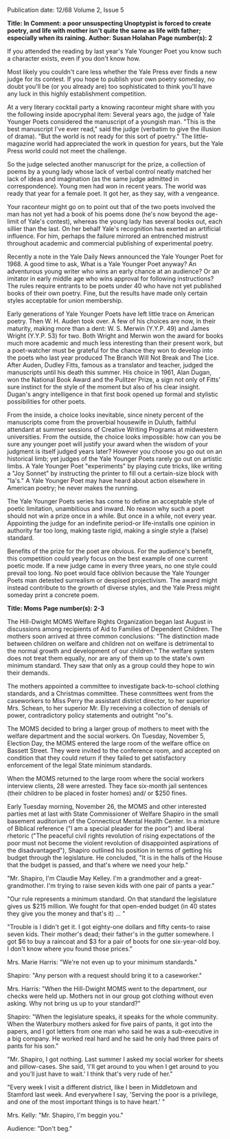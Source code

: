 Publication date: 12/68
Volume 2, Issue 5

**Title: In Comment: a poor unsuspecting Unoptypist is forced to create poetry, and life with mother isn't quite the same as life with father; especially when its raining.**
**Author: Susan Holahan**
**Page number(s): 2**

If you attended the reading by last year's Yale Younger Poet you know such a character exists, even if you don't know how.

Most likely you couldn't care less whether the Yale Press ever finds a new judge for its contest. If you hope to publish your own poetry someday, no doubt you'll be (or you already are) too sophisticated to think you'll have any luck in this highly establishment competition.

At a very literary cocktail party a knowing raconteur might share with you the following inside apocryphal item: Several years ago, the judge of Yale Younger Poets considered the manuscript of a youngish man. "This is the best manuscript I've ever read," said the judge (verbatim to give the illusion of drama). "But the world is not ready for this sort of poetry." The little-magazine world had appreciated the work in question for years, but the Yale Press world could not meet the challenge.

So the judge selected another manuscript for the prize, a collection of poems by a young lady whose lack of verbal control neatly matched her lack of ideas and imagination (as the same judge admitted in correspondence). Young men had won in recent years. The world was ready that year for a female poet. It got her, as they say, with a vengeance.

Your raconteur might go on to point out that of the two poets involved the man has not yet had a book of his poems done (he's now beyond the age-limit of Yale's contest), whereas the young lady has several books out, each sillier than the last. On her behalf Yale's recognition has exerted an artificial influence. For him, perhaps the failure mirrored an entrenched mistrust throughout academic and commercial publishing of experimental poetry.

Recently a note in the Yale Daily News announced the Yale Younger Poet for 1968. A good time to ask, What is a Yale Younger Poet anyway? An adventurous young writer who wins an early chance at an audience? Or an imitator in early middle age who wins approval for following instructions? The rules require entrants to be poets under 40 who have not yet published books of their own poetry. Fine, but the results have made only certain styles acceptable for union membership.

Early generations of Yale Younger Poets have left little trace on American poetry. Then W. H. Auden took over. A few of his choices are now, in their maturity, making more than a dent: W. S. Merwin (Y.Y.P. 49) and James Wright (Y.Y.P. 53) for two. Both Wright and Merwin won the award for books much more academic and much less interesting than their present work, but a poet-watcher must be grateful for the chance they won to develop into the poets who last year produced The Branch Will Not Break and The Lice. After Auden, Dudley Fitts, famous as a translator and teacher, judged the manuscripts until his death this summer. His choice in 1961, Alan Dugan, won the National Book Award and the Pulitzer Prize, a sign not only of Fitts' sure instinct for the style of the moment but also of his clear insight. Dugan's angry intelligence in that first book opened up formal and stylistic possibilities for other poets.

From the inside, a choice looks inevitable, since ninety percent of the manuscripts come from the proverbial housewife in Duluth, faithful attendant at summer sessions of Creative Writing Programs at midwestern universities. From the outside, the choice looks impossible: how can you be sure any younger poet will justify your award when the wisdom of your judgment is itself judged years later? However you choose you go out on an historical limb; yet judges of the Yale Younger Poets rarely go out on artistic limbs. A Yale Younger Poet "experiments" by playing cute tricks, like writing a "Joy Sonnet" by instructing the printer to fill out a certain-size block with "Ia's." A Yale Younger Poet may have heard about action elsewhere in American poetry; he never makes the running.

The Yale Younger Poets series has come to define an acceptable style of poetic limitation, unambitious and inward. No reason why such a poet should not win a prize once in a while. But once in a while, not every year. Appointing the judge for an indefinite period-or life-installs one opinion in authority far too long, making taste rigid, making a single style a (false) standard.

Benefits of the prize for the poet are obvious. For the audience's benefit, this competition could yearly focus on the best example of one current poetic mode. If a new judge came in every three years, no one style could prevail too long. No poet would face oblivion because the Yale Younger Poets man detested surrealism or despised projectivism. The award might instead contribute to the growth of diverse styles, and the Yale Press might someday print a concrete poem.


**Title: Moms**
**Page number(s): 2-3**

The Hill-Dwight MOMS Welfare Rights Organization began last August in discussions among recipients of Aid to Families of Dependent Children. The mothers soon arrived at three common conclusions: "The distinction made between children on welfare and children not on welfare is detrimental to the normal growth and development of our children." The welfare system does not treat them equally, nor are any of them up to the state's own minimum standard. They saw that only as a group could they hope to win their demands.

The mothers appointed a committee to investigate back-to-school clothing standards, and a Christmas committee. These committees went from the caseworkers to Miss Perry the assistant district director, to her superior Mrs. Schean, to her superior Mr. Ely receiving a collection of denials of power, contradictory policy statements and outright "no"s.

The MOMS decided to bring a larger group of mothers to meet with the welfare department and the social workers. On Tuesday, November 5, Election Day, the MOMS entered the large room of the welfare office on Bassett Street. They were invited to the conference room, and accepted on condition that they could return if they failed to get satisfactory enforcement of the legal State minimum standards.

When the MOMS returned to the large room where the social workers interview clients, 28 were arrested. They face six-month jail sentences (their children to be placed in foster homes) and/ or $250 fines.

Early Tuesday morning, November 26, the MOMS and other interested parties met at last with State Commissioner of Welfare Shapiro in the small basement auditorium of the Connecticut Mental Health Center. In a mixture of Biblical reference ("I am a special pleader for the poor") and liberal rhetoric ("The peaceful civil rights revolution of rising expectations of the poor must not become the violent revolution of disappointed aspirations of the disadvantaged"), Shapiro outlined his position in terms of getting his budget through the legislature. He concluded, "It is in the halls of the House that the budget is passed, and that's where we need your help."

"Mr. Shapiro, I'm Claudie May Kelley. I'm a grandmother and a great-grandmother. I'm trying to raise seven kids with one pair of pants a year."

"Our rule represents a minimum standard. On that standard the legislature gives us $215 million. We fought for that open-ended budget (in 40 states they give you the money and that's it) ... "

"Trouble is I didn't get it. I got eighty-one dollars and fifty cents-to raise seven kids. Their mother's dead; their father's in the gutter somewhere. I got $6 to buy a raincoat and $3 for a pair of boots for one six-year-old boy. I don't know where you found those prices."

Mrs. Marie Harris: "We're not even up to your minimum standards."

Shapiro: "Any person with a request should bring it to a caseworker."

Mrs. Harris: "When the Hill-Dwight MOMS went to the department, our checks were held up. Mothers not in our group got clothing without even asking. Why not bring us up to your standard?"

Shapiro: "When the legislature speaks, it speaks for the whole community. When the Waterbury mothers asked for five pairs of pants, it got into the papers, and I got letters from one man who said he was a sub-executive in a big company. He worked real hard and he said he only had three pairs of pants for his son."

"Mr. Shapiro, I got nothing. Last summer I asked my social worker for sheets and pillow-cases. She said, 'I'll get around to you when I get around to you and you'll just have to wait.' I think that's very rude of her."

"Every week I visit a different district, like I been in Middletown and Stamford last week. And everywhere I say, 'Serving the poor is a privilege, and one of the most important things is to have heart.' "

Mrs. Kelly: "Mr. Shapiro, I'm beggin you."

Audience: "Don't beg."